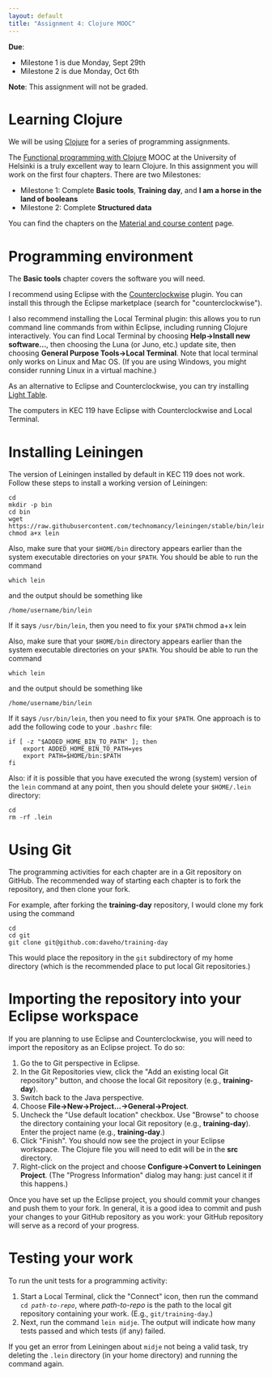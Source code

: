 ```yaml
---
layout: default
title: "Assignment 4: Clojure MOOC"
---
```


**Due**:

* Milestone 1 is due Monday, Sept 29th
* Milestone 2 is due Monday, Oct 6th

**Note**: This assignment will not be graded.

# Learning Clojure

We will be using [Clojure](http://clojure.org/) for a series of programming assignments.

The [Functional programming with Clojure](http://mooc.cs.helsinki.fi/clojure) MOOC at the University of Helsinki is a truly excellent way to learn Clojure.  In this assignment you will work on the first four chapters.  There are two Milestones:

* Milestone 1: Complete **Basic tools**, **Training day**, and **I am a horse in the land of booleans**
* Milestone 2: Complete **Structured data**

You can find the chapters on the [Material and course content](http://iloveponies.github.io/120-hour-epic-sax-marathon/index.html) page.

# Programming environment

The **Basic tools** chapter covers the software you will need.

I recommend using Eclipse with the [Counterclockwise](https://code.google.com/p/counterclockwise/) plugin.  You can install this through the Eclipse marketplace (search for "counterclockwise").

I also recommend installing the Local Terminal plugin: this allows you to run command line commands from within Eclipse, including running Clojure interactively.  You can find Local Terminal by choosing **Help&rarr;Install new software...**, then choosing the Luna (or Juno, etc.) update site, then choosing **General Purpose Tools&rarr;Local Terminal**.  Note that local terminal only works on Linux and Mac OS.  (If you are using Windows, you might consider running Linux in a virtual machine.)

As an alternative to Eclipse and Counterclockwise, you can try installing [Light Table](http://www.lighttable.com/).

The computers in KEC 119 have Eclipse with Counterclockwise and Local Terminal.

# Installing Leiningen

The version of Leiningen installed by default in KEC 119 does not work.  Follow these steps to install a working version of Leiningen:

    cd
    mkdir -p bin
    cd bin
    wget https://raw.githubusercontent.com/technomancy/leiningen/stable/bin/lein
    chmod a+x lein

Also, make sure that your `$HOME/bin` directory appears earlier than the system executable directories on your `$PATH`.  You should be able to run the command

    which lein

and the output should be something like

    /home/username/bin/lein

If it says `/usr/bin/lein`, then you need to fix your `$PATH`
    chmod a+x lein

Also, make sure that your `$HOME/bin` directory appears earlier than the system executable directories on your `$PATH`.  You should be able to run the command

    which lein

and the output should be something like

    /home/username/bin/lein

If it says `/usr/bin/lein`, then you need to fix your `$PATH`.  One approach is to add the following code to your `.bashrc` file:

    if [ -z "$ADDED_HOME_BIN_TO_PATH" ]; then
        export ADDED_HOME_BIN_TO_PATH=yes
        export PATH=$HOME/bin:$PATH
    fi

Also: if it is possible that you have executed the wrong (system) version of the `lein` command at any point, then you should delete your `$HOME/.lein` directory:

    cd
    rm -rf .lein

# Using Git

The programming activities for each chapter are in a Git repository on GitHub.  The recommended way of starting each chapter is to fork the repository, and then clone your fork.

For example, after forking the **training-day** repository, I would clone my fork using the command

    cd
    cd git
    git clone git@github.com:daveho/training-day

This would place the repository in the `git` subdirectory of my home directory (which is the recommended place to put local Git repositories.)

# Importing the repository into your Eclipse workspace

If you are planning to use Eclipse and Counterclockwise, you will need to import the repository as an Eclipse project.  To do so:

1. Go the to Git perspective in Eclipse.
2. In the Git Repositories view, click the "Add an existing local Git repository" button, and choose the local Git repository (e.g., **training-day**).
3. Switch back to the Java perspective.
4. Choose **File&rarr;New&rarr;Project...&rarr;General&rarr;Project**.
5. Uncheck the "Use default location" checkbox.  Use "Browse" to choose the directory containing your local Git repository (e.g., **training-day**).  Enter the project name (e.g., **training-day**.)
6. Click "Finish".  You should now see the project in your Eclipse workspace.  The Clojure file you will need to edit will be in the **src** directory.
7. Right-click on the project and choose **Configure&rarr;Convert to Leiningen Project**.  (The "Progress Information" dialog may hang: just cancel it if this happens.)

Once you have set up the Eclipse project, you should commit your changes and push them to your fork.  In general, it is a good idea to commit and push your changes to your GitHub repository as you work: your GitHub repository will serve as a record of your progress.

# Testing your work

To run the unit tests for a programming activity:

1. Start a Local Terminal, click the "Connect" icon, then run the command <code>cd <i>path-to-repo</i></code>, where <i>path-to-repo</i> is the path to the local git repository containing your work.  (E.g., `git/training-day`.)
2. Next, run the command <code>lein midje</code>.  The output will indicate how many tests passed and which tests (if any) failed.

If you get an error from Leiningen about `midje` not being a valid task, try deleting the `.lein` directory (in your home directory) and running the command again.
